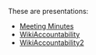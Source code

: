 These are presentations:

* <a href="http://enterprisemediawiki.github.io/slides/MeetingMinutes">Meeting Minutes</a>
* <a href="http://enterprisemediawiki.github.io/slides/WikiAccountability">WikiAccountability</a>
* <a href="http://enterprisemediawiki.github.io/slides/WikiAccountability2">WikiAccountability2</a>
